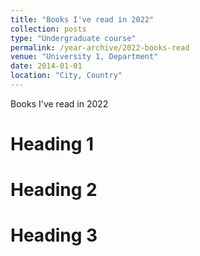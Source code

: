 ```yaml
---
title: "Books I've read in 2022"
collection: posts
type: "Undergraduate course"
permalink: /year-archive/2022-books-read
venue: "University 1, Department"
date: 2014-01-01
location: "City, Country"
---
```


Books I've read in 2022

Heading 1
======

Heading 2
======

Heading 3
======